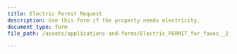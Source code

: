 ```yaml
---
title: Electric Permit Request
description: Use this form if the property needs electricity.
document_type: form
file_path: /assets/applications-and-forms/Electric_PERMIT_for_faxes__2_.pdf

---
```

